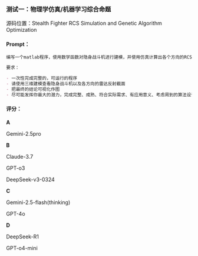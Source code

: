 ### 测试一：物理学仿真/机器学习综合命题

源码位置：Stealth Fighter RCS Simulation and Genetic Algorithm Optimization

#### Prompt：

```markdown
编写一个matlab程序，使用数学函数对隐身战斗机进行建模，并使用仿真计算出各个方向的RCS，最后还要使用遗传算法优化隐身战斗机各项设计，以减少RCS。

要求：

- 一次性完成完整的，可运行的程序
- 请使用三维建模查看隐身战斗机以及各方向的雷达反射截面
- 把最终的结论可视化作图
- 尽可能发挥你最大的潜力，完成完整、成熟、符合实际需求、有应用意义、考虑周到的算法设计
```

#### 评分：

**A**

Gemini-2.5pro

**B**

Claude-3.7

GPT-o3

DeepSeek-v3-0324

**C**

Gemini-2.5-flash(thinking)

GPT-4o

**D**

DeepSeek-R1

GPT-o4-mini
